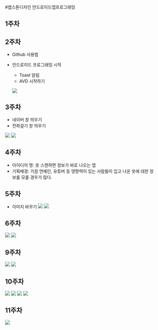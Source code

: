 #캡스톤디자인 안드로이드앱프로그래밍

## 1주차

## 2주차
 - Github 사용법
 - 안드로이드 프로그래밍 시작
    - Toast 알림
    - AVD 시작하기
    
    <img width="" height="" src="./png/2주차과제.png"></img>
   
## 3주차
  - 네이버 창 띄우기
  - 전화걸기 창 띄우기 
  
  <img width="" height="" src="./png/3주차과제_naver.png"></img>
  <img width="" height="" src="./png/전화걸기.png"></img>
   
## 4주차
- 아이디어 명: 옷 스캔하면 정보가 바로 나오는 앱
- 기획배경: 가끔 연예인, 유튜버 등 영향력이 있는 사람들이 입고 나온 옷에 대한 정보를 모를 경우가 많다. 

## 5주차
- 이미지 바꾸기 
 <img width="" height="" src="./png/5주차과제.png"></img>
  <img width="" height="" src="./png/5주차과제1.png"></img>
## 6주차
<img width="" height="" src="./png/6주차과제.png"></img>
<img width="" height="" src="./png/6주차과제1.png"></img>
## 9주차
<img width="" height="" src="./png/9주차과제.png"></img>
<img width="" height="" src="./png/9주차과제_전체.png"></img>
## 10주차 
<img width="" height="" src="./png/10주차_첫화면.png"></img>
<img width="" height="" src="./png/10주차.png"></img>
<img width="" height="" src="./png/10주차과제.png"></img>
<img width="" height="" src="./png/10주차_과제.png"></img>
## 11주차
<img width="" height="" src="./png/11주차_이채연.png"></img>
  
